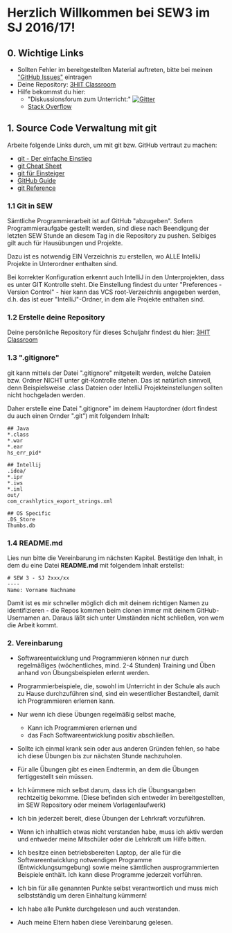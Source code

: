 # Herzlich Willkommen bei SEW3 im SJ 2016/17!

## 0. Wichtige Links
* Sollten Fehler im bereitgestellten Material auftreten, bitte bei meinen ["GitHub Issues"](https://github.com/Javaw0cky/SEW3_SJ_2016-17/issues) eintragen
* Deine Repository: [3HIT Classroom](https://classroom.github.com/assignment-invitations/64b2a6058b562cb7d76ade57dc8e6938)
* Hilfe bekommst du hier:
	+ "Diskussionsforum zum Unterricht:" [![Gitter](https://badges.gitter.im/Join%20Chat.svg)](https://gitter.im/SEW3?utm_source=badge&utm_medium=badge&utm_campaign=pr-badge)
	+ [Stack Overflow](http://stackoverflow.com)

## 1. Source Code Verwaltung mit git

Arbeite folgende Links durch, um mit git bzw. GitHub vertraut zu machen:
* [git - Der einfache Einstieg](https://rogerdudler.github.io/git-guide/index.de.html)
* [git Cheat Sheet](https://rogerdudler.github.io/git-guide/files/git_cheat_sheet.pdf)
* [git für Einsteiger](https://svij.org/blog/2014/10/25/git-fur-einsteiger-teil-1/)
* [GitHub Guide](https://guides.github.com/activities/hello-world/)
* [git Reference](https://git-scm.com/docs)

### 1.1 Git in SEW
Sämtliche Programmierarbeit ist auf GitHub "abzugeben". Sofern Programmieraufgabe gestellt werden, sind diese nach Beendigung der letzten SEW Stunde an diesem Tag in die Repository zu pushen. Selbiges gilt auch für Hausübungen und Projekte.

Dazu ist es notwendig EIN Verzeichnis zu erstellen, wo ALLE IntelliJ Projekte in Unterordner enthalten sind.

Bei korrekter Konfiguration erkennt auch IntelliJ in den Unterprojekten, dass es unter GIT Kontrolle steht. Die Einstellung findest du unter "Preferences - Version Control" - hier kann das VCS root-Verzeichnis angegeben werden, d.h. das ist euer "IntelliJ"-Ordner, in dem alle Projekte enthalten sind.

### 1.2 Erstelle deine Repository
Deine persönliche Repository für dieses Schuljahr findest du hier: [3HIT Classroom](https://classroom.github.com/assignment-invitations/64b2a6058b562cb7d76ade57dc8e6938)

### 1.3 ".gitignore"
git kann mittels der Datei ".gitignore" mitgeteilt werden, welche Dateien bzw. Ordner NICHT unter git-Kontrolle stehen. Das ist natürlich sinnvoll, denn Beispielsweise .class Dateien oder IntelliJ Projekteinstellungen sollten nicht hochgeladen werden.

Daher erstelle eine Datei ".gitignore" im deinem Hauptordner (dort findest du auch einen Ornder ".git") mit folgendem Inhalt:
```
## Java
*.class
*.war
*.ear
hs_err_pid*

## Intellij
.idea/
*.ipr
*.iws
*.iml
out/
com_crashlytics_export_strings.xml

## OS Specific
.DS_Store
Thumbs.db
```

### 1.4 README.md
Lies nun bitte die Vereinbarung im nächsten Kapitel. Bestätige den Inhalt, in dem du eine Datei <b>README.md</b> mit folgendem Inhalt erstellst:
```
# SEW 3 - SJ 2xxx/xx
----
Name: Vorname Nachname
```
Damit ist es mir schneller möglich dich mit deinem richtigen Namen zu identifizieren - die Repos kommen beim clonen immer mit deinem GitHub-Usernamen an. Daraus läßt sich unter Umständen nicht schließen, von wem die Arbeit kommt.

### 2. Vereinbarung 

* Softwareentwicklung und Programmieren können nur durch regelmäßiges (wöchentliches, mind. 2-4 Stunden) Training und Üben anhand von Übungsbeispielen erlernt werden.

* Programmierbeispiele, die, sowohl im Unterricht in der Schule als auch zu Hause durchzuführen sind, sind ein wesentlicher Bestandteil, damit ich Programmieren erlernen kann.

* Nur wenn ich diese Übungen regelmäßig selbst mache, 
	+ Kann ich Programmieren erlernen und 
	+ das Fach Softwareentwicklung positiv abschließen.

* Sollte ich einmal krank sein oder aus anderen Gründen fehlen, so habe ich diese Übungen bis zur nächsten Stunde nachzuholen.

* Für alle Übungen gibt es einen Endtermin, an dem die Übungen fertiggestellt sein müssen. 

* Ich kümmere mich selbst darum, dass ich die Übungsangaben rechtzeitig bekomme. (Diese befinden sich entweder im bereitgestellten, im SEW Repository oder meinem Vorlagenlaufwerk)

* Ich bin jederzeit bereit, diese Übungen der Lehrkraft vorzuführen.

* Wenn ich inhaltlich etwas nicht verstanden habe, muss ich aktiv werden und entweder meine Mitschüler oder die Lehrkraft um Hilfe bitten.

* Ich besitze einen betriebsbereiten Laptop, der alle für die Softwareentwicklung notwendigen Programme (Entwicklungsumgebung) sowie meine sämtlichen ausprogrammierten Beispiele enthält. Ich kann diese Programme jederzeit vorführen.

* Ich bin für alle genannten Punkte selbst verantwortlich und muss mich selbstständig um deren Einhaltung kümmern!

* Ich habe alle Punkte durchgelesen und auch verstanden. 

* Auch meine Eltern haben diese Vereinbarung gelesen. 
